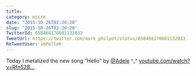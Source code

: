 ```yaml
---
title: 
category: micro
date: "2015-10-26T02:20:20"
slug: "2015-10-26T02:20:20"
TwitterId: 658468170601132033
TweetUrl: https://twitter.com/mark_philpot/status/658468170601132033
ReTweetUser: imPelleK
---
```


<i class="fa fa-retweet" aria-hidden="true"></i> Today I metalized the new song "Hello" by [@Adele](https://twitter.com/Adele) ^_^ [youtube.com/watch?v=Rfn52B…](https://www.youtube.com/watch?v=Rfn52BxzXM4)